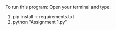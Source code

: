 To run this program:
Open your terminal and type:
1) pip install -r requirements.txt
2) python "Assignment 1.py"
